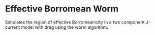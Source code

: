 # Effective Borromean Worm
Simulates the region of effective Borromeanicity in a two component J-current model with drag using the worm algorithm.

